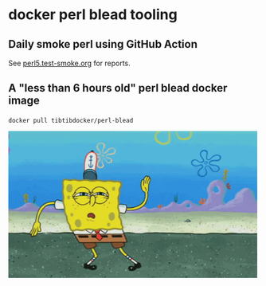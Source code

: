 # docker perl blead tooling

## Daily smoke perl using GitHub Action

See [perl5.test-smoke.org](https://perl5.test-smoke.org) for reports.

## A "less than 6 hours old" perl blead docker image

`docker pull tibtibdocker/perl-blead`

![](dancingbob.gif)
